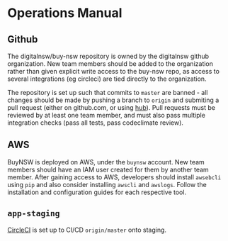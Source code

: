 # Operations Manual

## Github
The digitalnsw/buy-nsw repository is owned by the digitalnsw github organization. New team members
should be added to the organization rather than given explicit write access to the buy-nsw repo,
as access to several integrations (eg circleci) are tied directly to the organization.

The repository is set up such that commits to `master` are banned - all changes should be made by
pushing a branch to `origin` and submiting a pull request (either on github.com, or using
[hub](https://hub.github.com)). Pull requests must be reviewed by at least one team member, and must
also pass multiple integration checks (pass all tests, pass codeclimate review).

## AWS
BuyNSW is deployed on AWS, under the `buynsw` account. New team members should have an IAM user
created for them by another team member. After gaining access to AWS, developers should install
`awsebcli` using `pip` and also consider installing `awscli` and `awslogs`. Follow the installation
and configuration guides for each respective tool.

## `app-staging`
[CircleCI](https://circleci.com/gh/digitalnsw) is set up to CI/CD `origin/master` onto staging.


